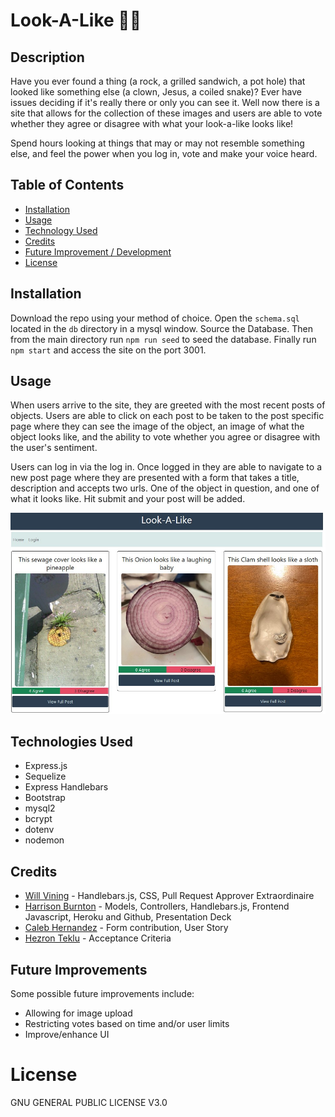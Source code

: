 # Look-A-Like 🦈🐬

## Description

Have you ever found a thing (a rock, a grilled sandwich, a pot hole) that looked like something else (a clown, Jesus, a coiled snake)? Ever have issues deciding if it's really there or only you can see it. Well now there is a site that allows for the collection of these images and users are able to vote whether they agree or disagree with what your look-a-like looks like!

Spend hours looking at things that may or may not resemble something else, and feel the power when you log in, vote and make your voice heard.

## Table of Contents

- [Installation](#installation)
- [Usage](#usage)
- [Technology Used](#technologies_used)
- [Credits](#credits)
- [Future Improvement / Development](#Future)
- [License](#license)

## Installation

Download the repo using your method of choice. Open the `schema.sql` located in the `db` directory in a mysql window. Source the Database. Then from the main directory run `npm run seed` to seed the database. Finally run `npm start` and access the site on the port 3001.

## Usage

When users arrive to the site, they are greeted with the most recent posts of objects. Users are able to click on each post to be taken to the post specific page where they can see the image of the object, an image of what the object looks like, and the ability to vote whether you agree or disagree with the user's sentiment.

Users can log in via the log in. Once logged in they are able to navigate to a new post page where they are presented with a form that takes a title, description and accepts two urls. One of the object in question, and one of what it looks like. Hit submit and your post will be added.

![Homepage](assets/img/homepage.jpg)

## Technologies Used

- Express.js
- Sequelize
- Express Handlebars
- Bootstrap
- mysql2
- bcrypt
- dotenv
- nodemon

## Credits

- [Will Vining](https://github.com/awvining91) - Handlebars.js, CSS, Pull Request Approver Extraordinaire
- [Harrison Burnton](https://github.com/HBurnton/) - Models, Controllers, Handlebars.js, Frontend Javascript, Heroku and Github, Presentation Deck
- [Caleb Hernandez](https://github.com/Caleb775) - Form contribution, User Story
- [Hezron Teklu](https://github.com/hezron123) - Acceptance Criteria

## Future Improvements

Some possible future improvements include:

- Allowing for image upload
- Restricting votes based on time and/or user limits
- Improve/enhance UI

# License

GNU GENERAL PUBLIC LICENSE V3.0
